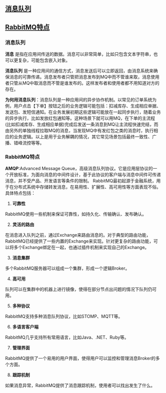 ## [消息队列](#jump1)
## [RabbitMQ特点](#jump2)



### 消息队列
<span id="jump1">

__消息__ 是指在应用间传送的数据。消息可以非常简单，比如只包含文本字符串，也可以更复杂，可能包含嵌入对象。

__消息队列__ 是一种应用间的通信方式，消息发送后可以立即返回，由消息系统来确保消息的可靠传递。消息发布者只管把消息发布到MQ中而不管谁来取，消息使用者只管从MQ中取消息而不管是谁发布的。这样发布者和使用者都不用知道对方的存在。

__为何用消息队列__：消息队列是一种应用间的异步协作机制。以常见的订单系统为例，用户点击【下单】按钮之后的业务逻辑可能包括：扣减库存、生成相应单据、发送包、发短信通知。在业务发展初期这些逻辑可能放在一起同步执行，随着业务的异步执行，比如发放红包通知等。这种场景下就可以用MQ，在下单的主流程(比如扣减库存、生成相应单据)完成后发送一条消息到MQ让主流程快速完结，而由另外的单独线程拉取MQ的消息，当发现MQ中有发红包之类的消息时，执行相应的业务逻辑。以上是用于业务解耦的情况，其它常见场景包括最终一致性、广播、错峰流控等等。
</span>

### RabbitMQ特点
<span id="jump2">

__AMQP__:Advanced Message Queue，高级消息队列协议。它是应用层协议的一个开放标准，为面向消息的中间件设计，基于此协议的客户端与消息中间件可传递消息，并不受产品、开发语言等条件的限制。
RabbitMQ最初起源于金融系统，用于在分布式系统中存储转发消息，在易用性、扩展性、高可用性等方面表现不俗。具体特点包括：
1. __可靠性__

RabbitMQ使用一些机制来保证可靠性，如持久化、传输确认、发布确认。

2. __灵活的路由__

在消息进入队列之前，通过Exchange来路由消息的。对于典型的路由功能，RabbitMQ已经提供了一些内置的Exchange来实现。针对更复杂的路由功能，可以将多个Exchange绑定在一起，也通过插件机制来实现自己的Exchange。

3. __消息集群__

多个RabbitMQ服务器可以组成一个集群，形成一个逻辑Broker。

4. __高可用__

队列可以在集群中的机器上进行镜像，使得在部分节点出问题的情况下队列仍可用。

5. __多种协议__

RabbitMQ支持多种消息队列协议，比如STOMP、MQTT等。

6. __多语言客户端__

RabbitMQ几乎支持所有常用语言，比如Java、.NET、Ruby等。

7. __管理界面__

RabbitMQ提供了一个易用的用户界面，使得用户可以监控和管理消息Broker的多个方面。

8. __跟踪机制__

如果消息异常，RabbitMQ提供了消息跟踪机制，使用者可以找出发生了什么。
</span>












